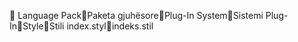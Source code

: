       Language Pack   Paketa gjuhësore   Plug-In System   Sistemi Plug-In   Style   Stili
   index.styl   indeks.stil